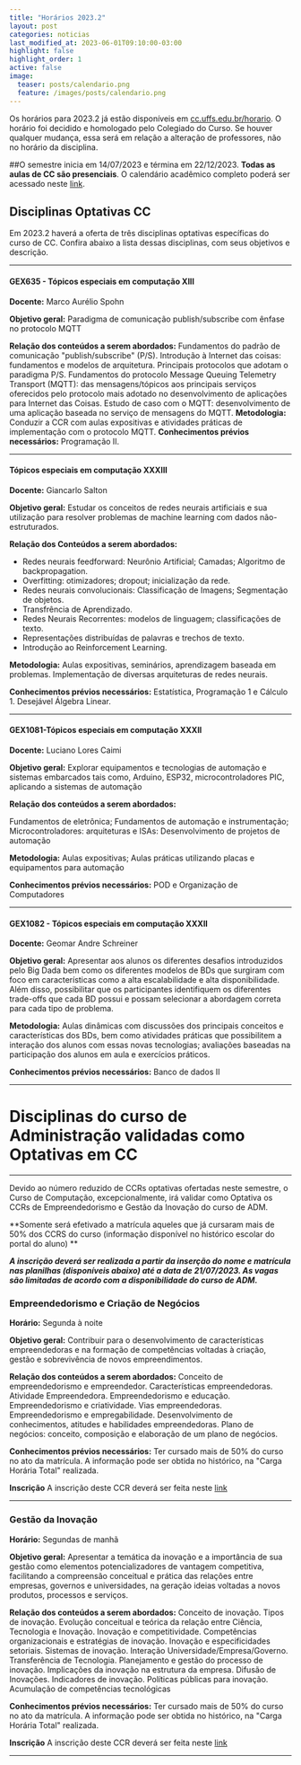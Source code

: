 ```yaml
---
title: "Horários 2023.2"
layout: post
categories: noticias
last_modified_at: 2023-06-01T09:10:00-03:00
highlight: false
highlight_order: 1
active: false
image:
  teaser: posts/calendario.png
  feature: /images/posts/calendario.png
---
```


Os horários para 2023.2 já estão disponíveis em [cc.uffs.edu.br/horario](https://cc.uffs.edu.br/horario/). O horário foi decidido e homologado pelo Colegiado do Curso. Se houver qualquer mudança, essa será em relação a alteração de professores, não no horário da disciplina.

##O semestre inicia em 14/07/2023 e términa em 22/12/2023. **Todas as aulas de CC são presenciais**. O calendário acadêmico completo poderá ser acessado neste [link](https://www.uffs.edu.br/atos-normativos/resolucao/consuni/2022-0116).

## Disciplinas Optativas CC

Em 2023.2 haverá a oferta de três disciplinas optativas específicas do curso de CC. Confira abaixo a lista dessas disciplinas, com seus objetivos e descrição.

---

#### GEX635 - Tópicos especiais em computação XIII

**Docente:** Marco Aurélio Spohn

**Objetivo geral:**
Paradigma de comunicação publish/subscribe com ênfase no protocolo MQTT

**Relação dos conteúdos a serem abordados:**
Fundamentos do padrão de comunicação "publish/subscribe" (P/S). Introdução à Internet das coisas:
fundamentos e modelos de arquitetura. Principais protocolos que adotam o paradigma P/S. Fundamentos do
protocolo Message Queuing Telemetry Transport (MQTT): das mensagens/tópicos aos principais serviços
oferecidos pelo protocolo mais adotado no desenvolvimento de aplicações para Internet das Coisas. Estudo de caso com o MQTT: desenvolvimento de uma aplicação baseada no serviço de mensagens do MQTT.
**Metodologia:**
Conduzir a CCR com aulas expositivas e atividades práticas de implementação com o protocolo MQTT.
**Conhecimentos prévios necessários:**
Programação II.

---

#### Tópicos especiais em computação XXXIII

**Docente:** Giancarlo Salton

**Objetivo geral:**
Estudar os conceitos de redes neurais artificiais e sua utilização para resolver problemas de machine learning com dados não-estruturados.

**Relação dos Conteúdos a serem abordados:**
- Redes neurais feedforward: Neurônio Artificial; Camadas; Algoritmo de backpropagation. 
- Overfitting: otimizadores; dropout; inicialização da rede.
- Redes neurais convolucionais: Classificação de Imagens; Segmentação de objetos.
- Transfrência de Aprendizado.
- Redes Neurais Recorrentes: modelos de linguagem; classificações de texto.
- Representações distribuídas de palavras e trechos de texto.
- Introdução ao Reinforcement Learning.

**Metodologia:**
Aulas expositivas, seminários, aprendizagem baseada em problemas. Implementação de diversas arquiteturas de redes neurais.

**Conhecimentos prévios necessários:**
Estatística, Programação 1 e Cálculo 1. Desejável Álgebra Linear.

---

#### GEX1081-Tópicos especiais em computação XXXII

**Docente:**
Luciano Lores Caimi

**Objetivo geral:**
Explorar equipamentos e tecnologias de automação e sistemas embarcados tais como, Arduino, ESP32, microcontroladores PIC, aplicando a sistemas de automação

**Relação dos conteúdos a serem abordados:**

Fundamentos de eletrônica;
Fundamentos de automação e instrumentação;
Microcontroladores: arquiteturas e ISAs:
Desenvolvimento de projetos de automação

**Metodologia:**
Aulas expositivas;
Aulas práticas utilizando placas e equipamentos para automação

**Conhecimentos prévios necessários:**
POD e Organização de Computadores

---

#### GEX1082 - Tópicos especiais em computação XXXII

**Docente:**
Geomar Andre Schreiner

**Objetivo geral:**
Apresentar aos alunos os diferentes desafios introduzidos pelo Big Dada bem como os diferentes modelos de BDs que surgiram com foco em características como a alta escalabilidade e alta disponibilidade. Além disso, possibilitar que os participantes identifiquem os diferentes trade-offs que cada BD possui e possam selecionar a abordagem correta para cada tipo de problema. 

**Metodologia:**
Aulas dinâmicas com discussões dos principais conceitos e características dos BDs, bem como atividades práticas que possibilitem a interação dos alunos com essas novas tecnologias; avaliações baseadas na participação dos alunos em aula e exercícios práticos.


**Conhecimentos prévios necessários:**
Banco de dados II

---

# Disciplinas do curso de Administração validadas como Optativas em CC

---

Devido ao número reduzido de CCRs optativas ofertadas neste semestre, o Curso de Computação, excepcionalmente, irá validar como Optativa os CCRs de Empreendedorismo e Gestão da Inovação do curso de ADM.

**Somente será efetivado a matrícula aqueles que já cursaram mais de 50% dos CCRS do curso (informação disponível no histórico escolar do portal do aluno) **

**_A inscrição deverá ser realizada a partir da inserção do nome e matrícula nas planilhas (disponíveis abaixo) até a data de 21/07/2023. As vagas são limitadas de acordo com a disponibilidade do curso de ADM._**

### Empreendedorismo e Criação de Negócios

**Horário:**
Segunda à noite

**Objetivo geral:**
Contribuir para o desenvolvimento de características empreendedoras e na formação de
competências voltadas à criação, gestão e sobrevivência de novos empreendimentos.

**Relação dos conteúdos a serem abordados:**
Conceito de empreendedorismo e empreendedor. Características empreendedoras. Atividade
Empreendedora. Empreendedorismo e educação. Empreendedorismo e criatividade. Vias
empreendedoras. Empreendedorismo e empregabilidade. Desenvolvimento de conhecimentos,
atitudes e habilidades empreendedoras. Plano de negócios: conceito, composição e elaboração de um plano de negócios.

**Conhecimentos prévios necessários:**
Ter cursado mais de 50% do curso no ato da matrícula. A informação pode ser obtida no histórico, na "Carga Horária Total" realizada.

**Inscrição**
A inscrição deste CCR deverá ser feita neste [link](https://docs.google.com/spreadsheets/d/1fn7Ugch2KEdA8MCuEipvErjb_l0m4Njd3MJrOFQKEVM/edit?usp=sharing)

---

### Gestão da Inovação

**Horário:**
Segundas de manhã

**Objetivo geral:**
Apresentar a temática da inovação e a importância de sua gestão como elementos potencializadores de vantagem competitiva, facilitando a compreensão conceitual e prática das relações entre empresas, governos e universidades, na geração ideias voltadas a novos produtos, processos e serviços.

**Relação dos conteúdos a serem abordados:**
Conceito de inovação. Tipos de inovação. Evolução conceitual e teórica da relação entre Ciência, Tecnologia e Inovação. Inovação e competitividade. Competências organizacionais e estratégias de inovação. Inovação e especificidades setoriais. Sistemas de inovação. Interação Universidade/Empresa/Governo. Transferência de Tecnologia. Planejamento e gestão do processo de inovação. Implicações da inovação na estrutura da empresa. Difusão de Inovações. Indicadores de inovação. Políticas públicas para inovação. Acumulação de competências tecnológicas

**Conhecimentos prévios necessários:**
Ter cursado mais de 50% do curso no ato da matrícula. A informação pode ser obtida no histórico, na "Carga Horária Total" realizada.

**Inscrição**
A inscrição deste CCR deverá ser feita neste [link](https://docs.google.com/spreadsheets/d/16ZbN7DXiBaV8sr7Z8Peog51bZCNrqqoMExbN-8abFVY/edit?usp=sharing)

---
